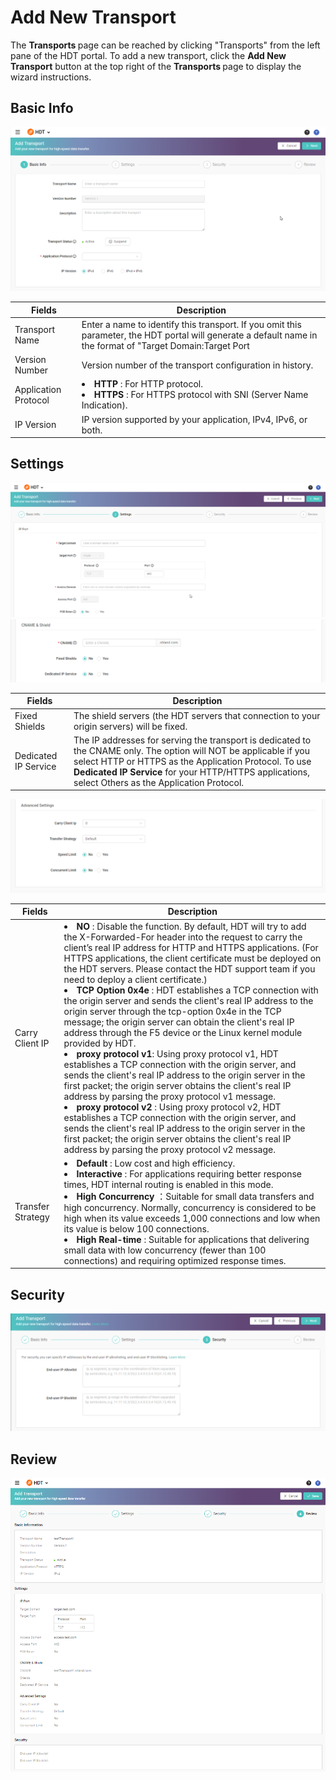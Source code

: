 # Add New Transport

The <strong> Transports </strong> page can be reached by clicking "Transports" from the left pane of the HDT portal.
To add a new transport, click the **Add New Transport** button at the top right of the <strong> Transports </strong> page to display the wizard instructions.

## Basic Info
![null](</docs/resources/images/transports/add-transport-basic-info.png>)

| Fields               | Description   |
| -------------------- | ------------- |
| Transport Name       | Enter a name to identify this transport. If you omit this parameter, the HDT portal will generate a default name in the format of "Target Domain:Target Port|
| Version Number       | Version number of the transport configuration in history. |
| Application Protocol | <li><strong> HTTP </strong>: For HTTP protocol.</li> <li><strong> HTTPS </strong>: For HTTPS protocol with SNI (Server Name Indication). |
| IP Version           | IP version supported by your application, IPv4, IPv6, or both. |

## Settings
![null](</docs/resources/images/transports/add-transport-settings-1.png>)
![null](</docs/resources/images/transports/add-transport-settings-2.png>)

| Fields               | Description   |
| -------------------- | ------------- |
| Fixed Shields        | The shield servers (the HDT servers that connection to your origin servers) will be fixed. |
| Dedicated IP Service | The IP addresses for serving the transport is dedicated to the CNAME only. The option will NOT be applicable if you select HTTP or HTTPS as the Application Protocol. To use <strong> Dedicated IP Service </strong> for your HTTP/HTTPS applications, select Others as the Application Protocol.|


![null](</docs/resources/images/transports/add-transport-settings-3.png>)

| Fields               | Description   |
| -------------------- | ------------- |
| Carry Client IP      | <li><strong> NO </strong>: Disable the function. By default, HDT will try to add the X-Forwarded-For header into the request to carry the client’s real IP address for HTTP and HTTPS applications. (For HTTPS applications, the client certificate must be deployed on the HDT servers. Please contact the HDT support team if you need to deploy a client certificate.) </li> <li><strong> TCP Option 0x4e </strong>: HDT establishes a TCP connection with the origin server and sends the client's real IP address to the origin server through the tcp-option 0x4e in the TCP message; the origin server can obtain the client's real IP address through the F5 device or the Linux kernel module provided by HDT.</li> <li><strong>proxy protocol v1</strong>: Using proxy protocol v1, HDT establishes a TCP connection with the origin server, and sends the client's real IP address to the origin server in the first packet; the origin server obtains the client's real IP address by parsing the proxy protocol v1 message.</li><li><strong>proxy protocol v2 </strong>: Using proxy protocol v2, HDT establishes a TCP connection with the origin server, and sends the client's real IP address to the origin server in the first packet; the origin server obtains the client's real IP address by parsing the proxy protocol v2 message.</li>|
|Transfer Strategy     |<li><strong> Default </strong>: Low cost and high efficiency. </li> <li><strong> Interactive </strong>: For applications requiring better response times, HDT internal routing is enabled in this mode. </li> <li><strong> High Concurrency </strong>：Suitable for small data transfers and high concurrency. Normally, concurrency is considered to be high when its value exceeds 1,000 connections and low when its value is below 100 connections. </li> <li><strong> High Real-time </strong>: Suitable for applications that delivering small data with low concurrency (fewer than 100 connections) and requiring optimized response times. </li> |

## Security
![null](</docs/resources/images/transports/add-transport-security.png>)

## Review
![null](</docs/resources/images/transports/add-transport-review.png>)


